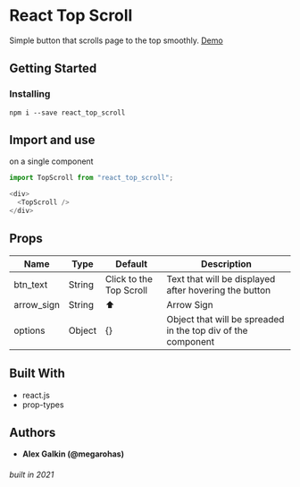 # React Top Scroll

Simple button that scrolls page to the top smoothly. [Demo](https://google.com)

## Getting Started

### Installing

```
npm i --save react_top_scroll
```

## Import and use

on a single component

```javascript
import TopScroll from "react_top_scroll";

<div>
  <TopScroll />
</div>
```

## Props

| Name       | Type   | Default                 | Description                                                  |
| ---------- | ------ | ----------------------- | ------------------------------------------------------------ |
| btn_text   | String | Click to the Top Scroll | Text that will be displayed after hovering the button        |
| arrow_sign | String | ⬆️                      | Arrow Sign                                                   |
| options    | Object | {}                      | Object that will be spreaded in the top div of the component |

## Built With

- react.js
- prop-types

## Authors

- **Alex Galkin (@megarohas)**

###### built in 2021
